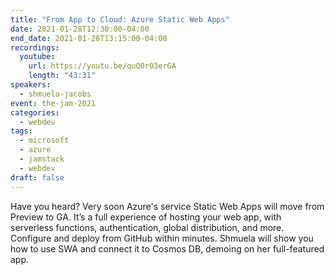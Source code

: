 ```yaml
---
title: "From App to Cloud: Azure Static Web Apps"
date: 2021-01-28T12:30:00-04:00
end_date: 2021-01-28T13:15:00-04:00
recordings:
  youtube:
    url: https://youtu.be/quQ0r03erGA
    length: "43:31"
speakers:
  - shmuela-jacobs
event: the-jam-2021
categories:
  - webdev
tags:
  - microsoft
  - azure
  - jamstack
  - webdev
draft: false
---
```


Have you heard? Very soon Azure's service Static Web Apps will move from Preview to GA. It’s a full experience of hosting your web app, with serverless functions, authentication, global distribution, and more. Configure and deploy from GitHub within minutes. Shmuela will show you how to use SWA and connect it to Cosmos DB, demoing on her full-featured app.
